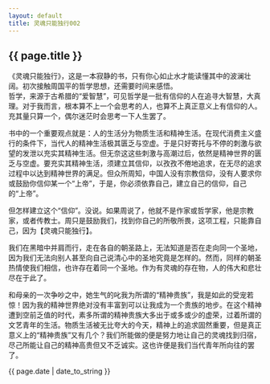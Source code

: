 ```yaml
---
layout: default
title: 灵魂只能独行002
---
```


## {{ page.title }}  

《灵魂只能独行》，这是一本寂静的书，只有你心如止水才能读懂其中的波澜壮阔。初次接触周国平的哲学思想，还需要时间来感悟。   
哲学，来源于古希腊的“爱智慧”，可见哲学是一批有信仰的人在追寻大智慧，大真理。对于我而言，根本算不上一个会思考的人，也算不上真正意义上有信仰的人。充其量只算一个，偶尔迷茫时会思考一下人生罢了。   

书中的一个重要观点就是：人的生活分为物质生活和精神生活。在现代消费主义盛行的条件下，当代人的精神生活极其匮乏与空虚。于是只好寄托与不停的刺激与欲望的发泄以充实其精神生活。但无奈这这些刺激与高潮过后，依然是精神世界的匮乏与空虚。要充实其精神生活，须建立其信仰，以孜孜不倦地追求，在无尽的追求过程中以达到精神世界的满足。但众所周知，中国人没有宗教信仰，没有人要求你或鼓励你信仰某一个“上帝”，于是，你必须依靠自己，建立自己的信仰，自己的“上帝”。  

但怎样建立这个“信仰”。没说。如果周说了，他就不是作家或哲学家，他是宗教家，或者传教士。周只是鼓励我们，找到你自己的所敬所畏，这项工程，只能靠自己，因为【灵魂只能独行】。

我们在黑暗中并肩而行，走在各自的朝圣路上，无法知道是否在走向同一个圣地，因为我们无法向别人甚至向自己说清心中的圣地究竟是怎样的。然而，同样的朝圣热情使我们相信，也许存在着同一个圣地。作为有灵魂的存在物，人的伟大和悲壮尽在于此了。  

和母亲的一次争吵之中，她生气的叱我为所谓的“精神贵族”，我是如此的受宠若惊！因为我的精神世界绝对没有丰富到可以让我成为一个贵族的地步。在这个精神遭到空前乏值的时代，素多所谓的精神贵族大多出于或多或少的虚荣，过着所谓的文艺青年的生活。物质生活被无比夸大的今天，精神上的追求固然重要，但是真正意义上的“精神贵族”又有几个？我们所能做的便是努力地让自己的灵魂找到归宿，尽己所能让自己的精神高贵但又不乏诚实。这也许便是我们当代青年所向往的罢了。 


{{ page.date | date_to_string }}